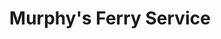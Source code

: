 ---
title: "Murphy's Ferry Service"
address: "Lawrence Cove, Bere Island, Co. Cork"
tel: "+353 (0)27 75 014"
county: "Cork"
category: "Internal Ferry Services"
type: "Content"
lat: "51.63425827026367"
lng: "-9.824969291687012"
---